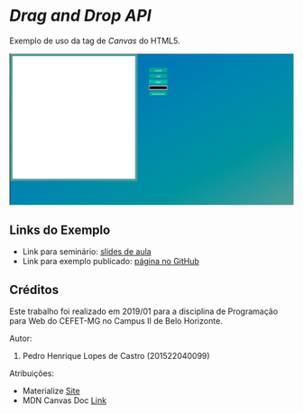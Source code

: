 # _Drag and Drop API_

Exemplo de uso da tag de _Canvas_ do HTML5.

![](images/screenshot.png)


## Links do Exemplo

- Link para seminário: [slides de aula][slides]
- Link para exemplo publicado: [página no GitHub][vivo]

## Créditos

Este trabalho foi realizado em 2019/01 para a disciplina de Programação para Web do CEFET-MG no Campus II de Belo Horizonte.

Autor:

1. Pedro Henrique Lopes de Castro (201522040099)

Atribuições:

- Materialize [Site][Materialize-site]
- MDN Canvas Doc [Link][mdn-link]

[slides]: https://docs.google.com/presentation/d/1BqsVe0jVn2VqQ5yi_aE_CMZWfH162VFlGbiAoP8IVyg/edit?usp=sharing
[vivo]: https://pedrohlcastro.github.io/cefet-web-weblot/apis/canvas/
[Materialize-site]: https://materializecss.com
[mdn-link]:https://developer.mozilla.org/pt-BR/docs/Web/HTML/Canvas